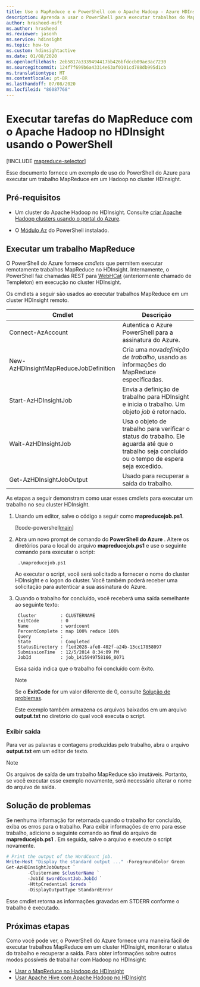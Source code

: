 ```yaml
---
title: Use o MapReduce e o PowerShell com o Apache Hadoop - Azure HDInsight
description: Aprenda a usar o PowerShell para executar trabalhos do MapReduce remotamente com o Apache Hadoop no HDInsight.
author: hrasheed-msft
ms.author: hrasheed
ms.reviewer: jasonh
ms.service: hdinsight
ms.topic: how-to
ms.custom: hdinsightactive
ms.date: 01/08/2020
ms.openlocfilehash: 2eb5817a3339494417bb426bfdccb09ae3ac7230
ms.sourcegitcommit: 124f7f699b6a43314e63af0101cd788db995d1cb
ms.translationtype: MT
ms.contentlocale: pt-BR
ms.lasthandoff: 07/08/2020
ms.locfileid: "86087768"
---
```

# <a name="run-mapreduce-jobs-with-apache-hadoop-on-hdinsight-using-powershell"></a>Executar tarefas do MapReduce com o Apache Hadoop no HDInsight usando o PowerShell

[!INCLUDE [mapreduce-selector](../../../includes/hdinsight-selector-use-mapreduce.md)]

Esse documento fornece um exemplo de uso do PowerShell do Azure para executar um trabalho MapReduce em um Hadoop no cluster HDInsight.

## <a name="prerequisites"></a>Pré-requisitos

* Um cluster do Apache Hadoop no HDInsight. Consulte [criar Apache Hadoop clusters usando o portal do Azure](../hdinsight-hadoop-create-linux-clusters-portal.md).

* O [Módulo Az](https://docs.microsoft.com/powershell/azure/overview) do PowerShell instalado.

## <a name="run-a-mapreduce-job"></a>Executar um trabalho MapReduce

O PowerShell do Azure fornece *cmdlets* que permitem executar remotamente trabalhos MapReduce no HDInsight. Internamente, o PowerShell faz chamadas REST para [WebHCat](https://cwiki.apache.org/confluence/display/Hive/WebHCat) (anteriormente chamado de Templeton) em execução no cluster HDInsight.

Os cmdlets a seguir são usados ao executar trabalhos MapReduce em um cluster HDInsight remoto.

|Cmdlet | Descrição |
|---|---|
|Connect-AzAccount|Autentica o Azure PowerShell para a assinatura do Azure.|
|New-AzHDInsightMapReduceJobDefinition|Cria uma nova*definição de trabalho*, usando as informações do MapReduce especificadas.|
|Start-AzHDInsightJob|Envia a definição de trabalho para HDInsight e inicia o trabalho. Um objeto *job* é retornado.|
|Wait-AzHDInsightJob|Usa o objeto de trabalho para verificar o status do trabalho. Ele aguarda até que o trabalho seja concluído ou o tempo de espera seja excedido.|
|Get-AzHDInsightJobOutput|Usado para recuperar a saída do trabalho.|

As etapas a seguir demonstram como usar esses cmdlets para executar um trabalho no seu cluster HDInsight.

1. Usando um editor, salve o código a seguir como **mapreducejob.ps1**.

    [!code-powershell[main](../../../powershell_scripts/hdinsight/use-mapreduce/use-mapreduce.ps1?range=5-69)]

2. Abra um novo prompt de comando do **PowerShell do Azure** . Altere os diretórios para o local do arquivo **mapreducejob.ps1** e use o seguinte comando para executar o script:

        .\mapreducejob.ps1

    Ao executar o script, você será solicitado a fornecer o nome do cluster HDInsight e o logon do cluster. Você também poderá receber uma solicitação para autenticar a sua assinatura do Azure.

3. Quando o trabalho for concluído, você receberá uma saída semelhante ao seguinte texto:

        Cluster         : CLUSTERNAME
        ExitCode        : 0
        Name            : wordcount
        PercentComplete : map 100% reduce 100%
        Query           :
        State           : Completed
        StatusDirectory : f1ed2028-afe8-402f-a24b-13cc17858097
        SubmissionTime  : 12/5/2014 8:34:09 PM
        JobId           : job_1415949758166_0071

    Essa saída indica que o trabalho foi concluído com êxito.

    > [!NOTE]  
    > Se o **ExitCode** for um valor diferente de 0, consulte [Solução de problemas](#troubleshooting).

    Este exemplo também armazena os arquivos baixados em um arquivo **output.txt** no diretório do qual você executa o script.

### <a name="view-output"></a>Exibir saída

Para ver as palavras e contagens produzidas pelo trabalho, abra o arquivo **output.txt** em um editor de texto.

> [!NOTE]  
> Os arquivos de saída de um trabalho MapReduce são imutáveis. Portanto, se você executar esse exemplo novamente, será necessário alterar o nome do arquivo de saída.

## <a name="troubleshooting"></a>Solução de problemas

Se nenhuma informação for retornada quando o trabalho for concluído, exiba os erros para o trabalho. Para exibir informações de erro para esse trabalho, adicione o seguinte comando ao final do arquivo de **mapreducejob.ps1** . Em seguida, salve o arquivo e execute o script novamente.

```powershell
# Print the output of the WordCount job.
Write-Host "Display the standard output ..." -ForegroundColor Green
Get-AzHDInsightJobOutput `
        -Clustername $clusterName `
        -JobId $wordCountJob.JobId `
        -HttpCredential $creds `
        -DisplayOutputType StandardError
```

Esse cmdlet retorna as informações gravadas em STDERR conforme o trabalho é executado.

## <a name="next-steps"></a>Próximas etapas

Como você pode ver, o PowerShell do Azure fornece uma maneira fácil de executar trabalhos MapReduce em um cluster HDInsight, monitorar o status do trabalho e recuperar a saída. Para obter informações sobre outros modos possíveis de trabalhar com Hadoop no HDInsight:

* [Usar o MapReduce no Hadoop do HDInsight](hdinsight-use-mapreduce.md)
* [Usar Apache Hive com Apache Hadoop no HDInsight](hdinsight-use-hive.md)
